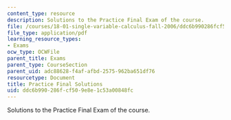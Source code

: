 ```yaml
---
content_type: resource
description: Solutions to the Practice Final Exam of the course.
file: /courses/18-01-single-variable-calculus-fall-2006/ddc6b990286fcf509e8e1c53a00848fc_prfinalsol.pdf
file_type: application/pdf
learning_resource_types:
- Exams
ocw_type: OCWFile
parent_title: Exams
parent_type: CourseSection
parent_uid: adc88628-f4af-afbd-2575-962ba651df76
resourcetype: Document
title: Practice Final Solutions
uid: ddc6b990-286f-cf50-9e8e-1c53a00848fc
---
```

Solutions to the Practice Final Exam of the course.

